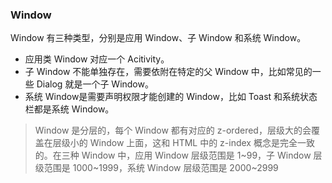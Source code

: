 ### Window 


Window 有三种类型，分别是应用 Window、子 Window 和系统 Window。

+ 应用类 Window 对应一个 Acitivity。
+ 子 Window 不能单独存在，需要依附在特定的父 Window 中，比如常见的一些 Dialog 就是一个子 Window。
+ 系统 Window是需要声明权限才能创建的 Window，比如 Toast 和系统状态栏都是系统 Window。

> Window 是分层的，每个 Window 都有对应的 z-ordered，层级大的会覆盖在层级小的 Window 上面，这和 HTML 中的 z-index 概念是完全一致的。在三种 Window 中，应用 Window 层级范围是 1~99，子 Window 层级范围是 1000~1999，系统 Window 层级范围是 2000~2999